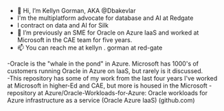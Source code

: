 - 👋 Hi, I’m Kellyn Gorman, AKA @Dbakevlar
- I'm the multiplatform advocate for database and AI at Redgate
- I contract on data and AI for Silk
- 💞️ I’m previously an SME for Oracle on Azure IaaS and worked at Microsoft in the CAE team for five years.
- 📫 You can reach me at kellyn . gorman at red-gate

-Oracle is the "whale in the pond" in Azure.  Microsoft has 1000's of customers running Oracle in Azure on IaaS, but rarely is it discussed.  
-This repository has some of my work from the last four years I've worked at Microsoft in higher-Ed and CAE, but more is housed in the Microsoft 
-repository at Azure/Oracle-Workloads-for-Azure: Oracle workloads for Azure infrastructure as a service (Oracle Azure IaaS) (github.com)
